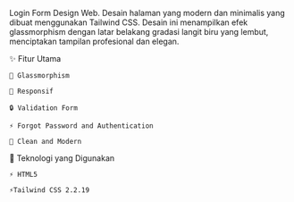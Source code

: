 Login Form Design Web. Desain halaman yang modern dan minimalis yang dibuat menggunakan Tailwind CSS. Desain ini menampilkan efek glassmorphism dengan latar belakang gradasi langit biru yang lembut, menciptakan tampilan profesional dan elegan.

✨ Fitur Utama

    💎 Glassmorphism 
    
    📱 Responsif 
    
    🔒 Validation Form
    
    ⚡ Forgot Password and Authentication
    
    🎨 Clean and Modern
    

🧰 Teknologi yang Digunakan

    ⚡ HTML5
    
    ⚡Tailwind CSS 2.2.19
    
